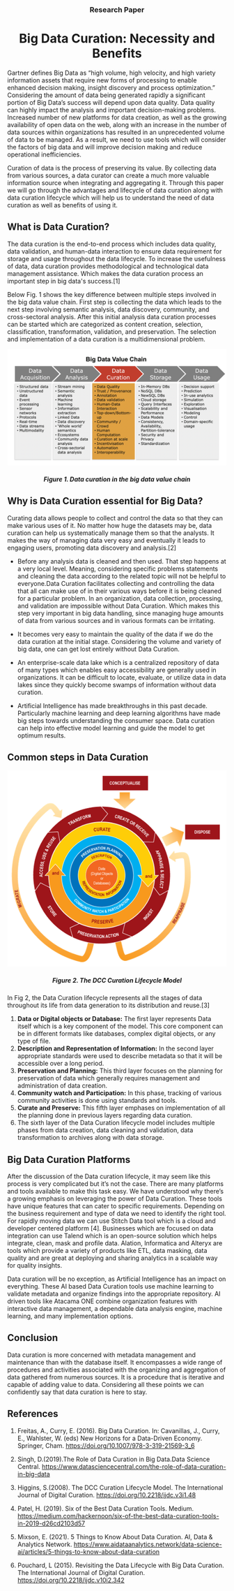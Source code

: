 <h3 align="center">Research Paper </h3>
<h1 align="center">Big Data Curation: Necessity and Benefits</h1>
 
Gartner defines Big Data as “high volume, high velocity, and high variety information assets that require new forms of processing to enable enhanced decision making, insight discovery and process optimization.” Considering the amount of data being generated rapidly a significant portion of Big Data’s success will depend upon data quality. Data quality can highly impact the analysis and important decision-making problems. Increased number of new platforms for data creation, as well as the growing availability of open data on the web, along with an increase in the number of data sources within organizations has resulted in an unprecedented volume of data to be managed. As a result, we need to use tools which will consider the factors of big data and will improve decision making and reduce operational inefficiencies. 

Curation of data is the process of preserving its value. By collecting data from various sources, a data curator can create a much more valuable information source when integrating and aggregating it. Through this paper we will go through the advantages and lifecycle of data curation along with data curation lifecycle which will help us to understand the need of data curation as well as benefits of using it.


<h2> What is Data Curation? </h2>

The data curation is the end-to-end process which includes data quality, data validation, and human-data interaction to ensure data requirement for storage and usage throughout the data lifecycle. To increase the usefulness of data, data curation provides methodological and technological data management assistance. Which makes the data curation process an important step in big data's success.[1]

Below Fig. 1 shows the key difference between multiple steps involved in the big data value chain. First step is collecting the data which leads to the next step involving semantic analysis, data discovery, community, and cross-sectoral analysis. After this initial analysis data curation processes can be started which are categorized as content creation, selection, classification, transformation, validation, and preservation. The selection and implementation of a data curation is a multidimensional problem.


![Big Data Value Chain](Big_data_value_chain.png)
<h5 align='center'> Figure 1. Data curation in the big data value chain </h5>

<h2> Why is Data Curation essential for Big Data? </h2>

Curating data allows people to collect and control the data so that they can make various uses of it. No matter how huge the datasets may be, data curation can help us systematically manage them so that the analysts. It makes the way of managing data very easy and eventually it leads to engaging users, promoting data discovery and analysis.[2] 

-  Before any analysis data is cleaned and then used. That step happens at a very local level. Meaning, considering specific problems statements and cleaning the data according to the related topic will not be helpful to everyone.Data Curation facilitates collecting and controlling the data that all can make use of in their various ways before it is being cleaned for a particular problem. In an organization, data collection, processing, and validation are impossible without Data Curation. Which makes this step very important in big data handling, since managing huge amounts of data from various sources and in various formats can be irritating. 


- It becomes very easy to maintain the quality of the data if we do the data curation at the initial stage. Considering the volume and variety of big data, one can get lost entirely without Data Curation.

- An enterprise-scale data lake which is a centralized repository of data of many types which enables easy accessibility are generally used in organizations. It can be difficult to locate, evaluate, or utilize data in data lakes since they quickly become swamps of information without data curation.

- Artificial Intelligence has made breakthroughs in this past decade. Particularly machine learning and deep learning algorithms have made big steps towards understanding the consumer space. Data curation can help into effective model learning and guide the model to get optimum results. 




<h2> Common steps in Data Curation </h2>

<p align="center">
  <img src="lifecycle.png">
</p>

<h5 align='center'> Figure 2. The DCC Curation Lifecycle Model </h5>

In Fig 2, the Data Curation lifecycle represents all the stages of data throughout its life from data generation to its distribution and reuse.[3]
1. 	**Data or Digital objects or Database:** The first layer represents Data itself which is a key component of the model. This core component can be in different formats like databases, complex digital objects, or any type of file.
2. 	**Description and Representation of Information:** In the second layer appropriate standards were used to describe metadata so that it will be accessible over a long period.
3. 	**Preservation and Planning:** This third layer focuses on the planning for preservation of data which generally requires management and administration of data creation.
4. 	**Community watch and Participation:** In this phase, tracking of various community activities is done using standards and tools.
5. 	**Curate and Preserve:** This fifth layer emphases on implementation of all the planning done in previous layers regarding data curation.
6. 	The sixth layer of the Data Curation lifecycle model includes multiple phases from data creation, data cleaning and validation, data transformation to archives along with data storage.

<h2> Big Data Curation Platforms</h2>

After the discussion of the Data curation lifecycle, it may seem like this process is very complicated but it’s not the case. There are many platforms and tools available to make this task easy. We have understood why there’s a growing emphasis on leveraging the power of Data Curation. These tools have unique features that can cater to specific requirements. Depending on the business requirement and type of data we need to identify the right tool. For rapidly moving data we can use Stitch Data tool which is a cloud and developer centered platform [4]. Businesses which are focused on data integration can use Talend which is an open-source solution which helps integrate, clean, mask and profile data. Alation, Informatica and Alteryx are tools which provide a variety of products like ETL, data masking, data quality and are great at deploying and sharing analytics in a scalable way for quality insights.

Data curation will be no exception, as Artificial Intelligence has an impact on everything. These AI based Data Curation tools use machine learning to validate metadata and organize findings into the appropriate repository. AI driven tools like Atacama ONE combine organization features with interactive data management, a dependable data analysis engine, machine learning, and many implementation options.

<h2>Conclusion</h2>
Data curation is more concerned with metadata management and maintenance than with the database itself. It encompasses a wide range of procedures and activities associated with the organizing and aggregation of data gathered from numerous sources. It is a procedure that is iterative and capable of adding value to data. Considering all these points we can confidently say that data curation is here to stay.


<h2> References </h2>

1. Freitas, A., Curry, E. (2016). Big Data Curation. In: Cavanillas, J., Curry, E., Wahlster, W. (eds) New Horizons for a Data-Driven Economy. Springer, Cham. https://doi.org/10.1007/978-3-319-21569-3_6

2. Singh, D.(2019).The Role of Data Curation in Big Data.Data Science Central. https://www.datasciencecentral.com/the-role-of-data-curation-in-big-data

3. Higgins, S.(2008). The DCC Curation Lifecycle Model. The International Journal of Digital Curation. https://doi.org/10.2218/ijdc.v3i1.48

4. Patel, H. (2019). Six of the Best Data Curation Tools. Medium. https://medium.com/hackernoon/six-of-the-best-data-curation-tools-in-2019-d26cd2103d57


5. Mixson, E. (2021). 5 Things to Know About Data Curation. AI, Data & Analytics Network. https://www.aidataanalytics.network/data-science-ai/articles/5-things-to-know-about-data-curation 

6. Pouchard, L (2015). Revisiting the Data Lifecycle with Big Data Curation. The International Journal of Digital Curation. https://doi.org/10.2218/ijdc.v10i2.342 


